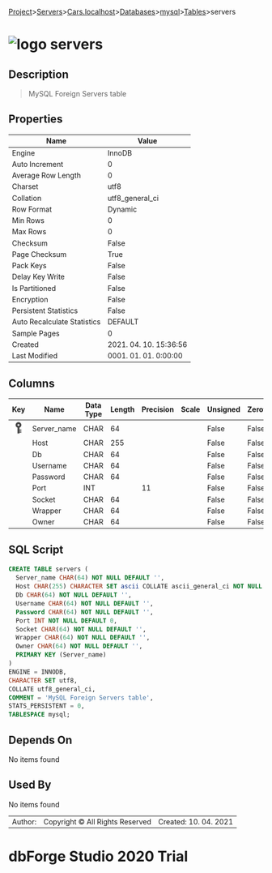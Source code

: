 [Project](../../../../../startpage.md)>[Servers](../../../../Servers.md)>[Cars.localhost](../../../Cars.localhost.md)>[Databases](../../Databases.md)>[mysql](../mysql.md)>[Tables](Tables.md)>servers


# ![logo](../../../../../Images/table64.svg) servers

## <a name="#Description"></a>Description
> MySQL Foreign Servers table
## <a name="#Properties"></a>Properties
|Name|Value|
|---|---|
|Engine|InnoDB|
|Auto Increment|0|
|Average Row Length|0|
|Charset|utf8|
|Collation|utf8_general_ci|
|Row Format|Dynamic|
|Min Rows|0|
|Max Rows|0|
|Checksum|False|
|Page Checksum|True|
|Pack Keys|False|
|Delay Key Write|False|
|Is Partitioned|False|
|Encryption|False|
|Persistent Statistics|False|
|Auto Recalculate Statistics|DEFAULT|
|Sample Pages|0|
|Created|2021. 04. 10. 15:36:56|
|Last Modified|0001. 01. 01. 0:00:00|


## <a name="#Columns"></a>Columns
|Key|Name|Data Type|Length|Precision|Scale|Unsigned|Zerofill|Binary|Not Null|Auto Increment|Default|Virtual|Description|
|:---:|---|---|---|---|---|---|---|---|---|---|---|---|---|
|[![Primary Key ](../../../../../Images/primarykey.svg)](#Indexes)|Server_name|CHAR|64|||False|False|False|True|False|''|False||
||Host|CHAR|255|||False|False|False|True|False|''|False||
||Db|CHAR|64|||False|False|False|True|False|''|False||
||Username|CHAR|64|||False|False|False|True|False|''|False||
||Password|CHAR|64|||False|False|False|True|False|''|False||
||Port|INT||11||False|False|False|True|False|'0'|False||
||Socket|CHAR|64|||False|False|False|True|False|''|False||
||Wrapper|CHAR|64|||False|False|False|True|False|''|False||
||Owner|CHAR|64|||False|False|False|True|False|''|False||

## <a name="#SqlScript"></a>SQL Script
```SQL
CREATE TABLE servers (
  Server_name CHAR(64) NOT NULL DEFAULT '',
  Host CHAR(255) CHARACTER SET ascii COLLATE ascii_general_ci NOT NULL DEFAULT '',
  Db CHAR(64) NOT NULL DEFAULT '',
  Username CHAR(64) NOT NULL DEFAULT '',
  Password CHAR(64) NOT NULL DEFAULT '',
  Port INT NOT NULL DEFAULT 0,
  Socket CHAR(64) NOT NULL DEFAULT '',
  Wrapper CHAR(64) NOT NULL DEFAULT '',
  Owner CHAR(64) NOT NULL DEFAULT '',
  PRIMARY KEY (Server_name)
)
ENGINE = INNODB,
CHARACTER SET utf8,
COLLATE utf8_general_ci,
COMMENT = 'MySQL Foreign Servers table',
STATS_PERSISTENT = 0,
TABLESPACE mysql;
```

## <a name="#DependsOn"></a>Depends On
No items found

## <a name="#UsedBy"></a>Used By
No items found

||||
|---|---|---|
|Author: |Copyright © All Rights Reserved|Created: 10. 04. 2021|
# dbForge Studio 2020 Trial
